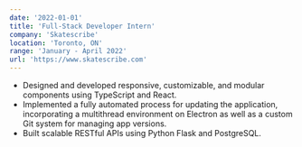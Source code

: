 ```yaml
---
date: '2022-01-01'
title: 'Full-Stack Developer Intern'
company: 'Skatescribe'
location: 'Toronto, ON'
range: 'January - April 2022'
url: 'https://www.skatescribe.com'
---
```


- Designed and developed responsive, customizable, and modular components using TypeScript and React.
- Implemented a fully automated process for updating the application, incorporating a multithread environment on Electron as well as a custom Git system for managing app versions.
- Built scalable RESTful APIs using Python Flask and PostgreSQL.
